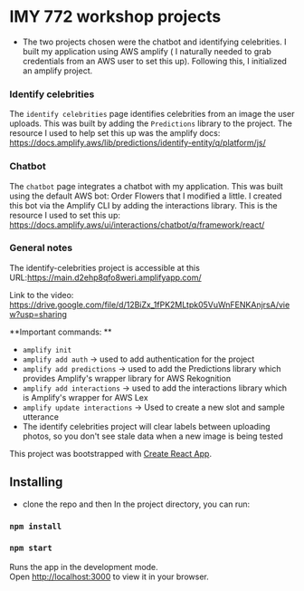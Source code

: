 # IMY 772 workshop projects

- The two projects chosen were the chatbot and identifying celebrities. I built my application using AWS amplify ( I naturally needed to grab credentials from an AWS user to set this up). Following this, I initialized an amplify project. 

### Identify celebrities

The `identify celebrities` page identifies celebrities from an image the user uploads. This was built by adding the `Predictions` library to the project. 
The resource I used to help set this up was the amplify docs:  https://docs.amplify.aws/lib/predictions/identify-entity/q/platform/js/

### Chatbot

The `chatbot` page integrates a chatbot with my application. This was built using the default AWS bot: Order Flowers that I modified a little. I created this bot via the Amplify CLI by adding the interactions library. 
This is the resource I used to set this up: https://docs.amplify.aws/ui/interactions/chatbot/q/framework/react/

### General notes 

The identify-celebrities project is accessible at this URL:https://main.d2ehp8qfo8weri.amplifyapp.com/

Link to the video: https://drive.google.com/file/d/12BiZx_1fPK2MLtpk05VuWnFENKAnjrsA/view?usp=sharing

**Important commands: **
* `amplify init`
* `amplify add auth` -> used to add authentication for the project
* `amplify add predictions` -> used to add the Predictions library which provides Amplify's wrapper library for AWS Rekognition
* `amplify add interactions` -> used to add the interactions library which is Amplify's wrapper for AWS Lex
* `amplify update interactions` -> Used to create a new slot and sample utterance 
* The identify celebrities project will clear labels between uploading photos, so you don't see stale data when a new image is being tested

This project was bootstrapped with [Create React App](https://github.com/facebook/create-react-app).

## Installing

- clone the repo and then
  In the project directory, you can run:

### `npm install`

### `npm start`

Runs the app in the development mode.\
Open [http://localhost:3000](http://localhost:3000) to view it in your browser.

